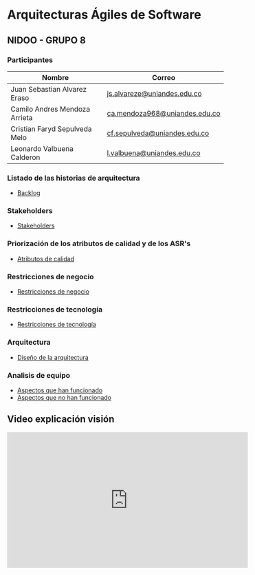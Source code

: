 # Arquitecturas Ágiles de Software

## NIDOO - GRUPO 8

### Participantes

Nombre                        | Correo
----------------------------- | -------------------------------
Juan Sebastian Alvarez Eraso  | js.alvareze@uniandes.edu.co
Camilo Andres Mendoza Arrieta | ca.mendoza968@uniandes.edu.co
Cristian Faryd Sepulveda Melo | cf.sepulveda@uniandes.edu.co
Leonardo Valbuena Calderon    | l.valbuena@uniandes.edu.co

### Listado de las historias de arquitectura

* [Backlog](backlog.md)

### Stakeholders

* [Stakeholders](stakeholders.md)

### Priorización de los atributos de calidad y de los ASR's

* [Atributos de calidad](atributos-calidad.md)

### Restricciones de negocio

* [Restricciones de negocio](restricciones-negocio.md)

### Restricciones de tecnología

* [Restricciones de tecnología](restricciones-tecnologia.md)

### Arquitectura

* [Diseño de la arquitectura](arquitectura.md)

### Analisis de equipo

* [Aspectos que han funcionado](equipo-funciona.md)
* [Aspectos que no han funcionado](equipo-no-funciona.md)


## Video explicación visión

<iframe width="560" height="315" src="https://www.youtube.com/embed/9VfrtHhCKzs" frameborder="0" allow="autoplay; encrypted-media" allowfullscreen></iframe>